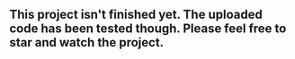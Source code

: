 ## This project isn't finished yet. The uploaded code has been tested though. Please feel free to star and watch the project.
